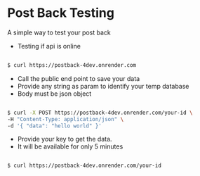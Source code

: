 # Post Back Testing

A simple way to test your post back

- Testing if api is online

```sh

$ curl https://postback-4dev.onrender.com

```

- Call the public end point to save your data
- Provide any string as param to identify your temp database
- Body must be json object

```sh

$ curl -X POST https://postback-4dev.onrender.com/your-id \
-H "Content-Type: application/json" \
-d '{ "data": "hello world" }'

```

- Provide your key to get the data.
- It will be available for only 5 minutes

```sh

$ curl https://postback-4dev.onrender.com/your-id

```
